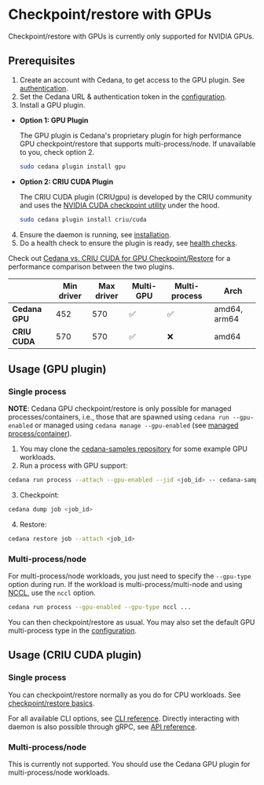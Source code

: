 # Checkpoint/restore with GPUs

Checkpoint/restore with GPUs is currently only supported for NVIDIA GPUs.

## Prerequisites

1. Create an account with Cedana, to get access to the GPU plugin. See [authentication](../../get-started/authentication.md).
2. Set the Cedana URL & authentication token in the [configuration](../../get-started/configuration.md).
3. Install a GPU plugin.

*   **Option 1: GPU Plugin**

    The GPU plugin is Cedana's proprietary plugin for high performance GPU checkpoint/restore that supports multi-process/node. If unavailable to you, check option 2.

    ```sh
    sudo cedana plugin install gpu
    ```
*   **Option 2: CRIU CUDA Plugin**

    The CRIU CUDA plugin (CRIUgpu) is developed by the CRIU community and uses the [NVIDIA CUDA checkpoint utility](https://github.com/NVIDIA/cuda-checkpoint) under the hood.

    ```sh
    sudo cedana plugin install criu/cuda
    ```

4. Ensure the daemon is running, see [installation](../../get-started/installation.md).
5. Do a health check to ensure the plugin is ready, see [health checks](../../get-started/health.md).

Check out [Cedana vs. CRIU CUDA for GPU Checkpoint/Restore](https://app.gitbook.com/s/2VUqakyWqaX9NCnQNYjD/articles/cedana-vs.-criu-cuda-for-gpu-checkpoint-restore "mention") for a performance comparison between the two plugins.

|                | Min driver | Max driver | Multi-GPU | Multi-process | Arch         |
| -------------- | ---------- | ---------- | --------- | ------------- | ------------ |
| **Cedana GPU** | 452        | 570        | ✅         | ✅             | amd64, arm64 |
| **CRIU CUDA**  | 570        | 570        | ✅         | ❌             | amd64        |

## Usage (GPU plugin)

### Single process

**NOTE**: Cedana GPU checkpoint/restore is only possible for managed processes/containers, i.e., those that are spawned using `cedana run --gpu-enabled` or managed using `cedana manage --gpu-enabled` (see [managed process/container](../managed.md)).

1. You may clone the [cedana-samples repository](https://github.com/cedana/cedana-samples) for some example GPU workloads.
2. Run a process with GPU support:

```sh
cedana run process --attach --gpu-enabled --jid <job_id> -- cedana-samples/gpu_smr/vector_add
```

3. Checkpoint:

```sh
cedana dump job <job_id>
```

4. Restore:

```sh
cedana restore job --attach <job_id>
```

### Multi-process/node

For multi-process/node workloads, you just need to specify the `--gpu-type` option during run. If the workload is multi-process/multi-node and using [NCCL](https://developer.nvidia.com/nccl), use the `nccl` option.

```sh
cedana run process --gpu-enabled --gpu-type nccl ...
```

You can then checkpoint/restore as usual. You may also set the default GPU multi-process type in the [configuration](../../get-started/configuration.md).

## Usage (CRIU CUDA plugin)

### Single process

You can checkpoint/restore normally as you do for CPU workloads. See [checkpoint/restore basics](../cr.md).

For all available CLI options, see [CLI reference](../../references/cli/cedana.md). Directly interacting with daemon is also possible through gRPC, see [API reference](../../references/api.md).

### Multi-process/node

This is currently not supported. You should use the Cedana GPU plugin for multi-process/node workloads.
